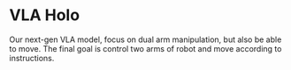# VLA Holo

Our next-gen VLA model, focus on dual arm manipulation, but also be able to move. The final goal is control two arms of robot and move according to instructions.
